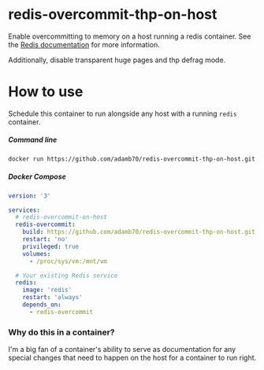 # redis-overcommit-thp-on-host

Enable overcommitting to memory on a host running a redis container.  See the [Redis documentation](https://redis.io/topics/faq#background-saving-fails-with-a-fork-error-under-linux-even-if-i-have-a-lot-of-free-ram) for more information.

Additionally, disable transparent huge pages and thp defrag mode.

# How to use
Schedule this container to run alongside any host with a running `redis` container.

##### Command line
```sh
docker run https://github.com/adamb70/redis-overcommit-thp-on-host.git -v /proc/sys/vm:/mnt/vm --privileged
```

##### Docker Compose
```yml
version: '3'

services:
  # redis-overcommit-on-host
  redis-overcommit:
    build: https://github.com/adamb70/redis-overcommit-thp-on-host.git
    restart: 'no'
    privileged: true
    volumes:
      - /proc/sys/vm:/mnt/vm

  # Your existing Redis service
  redis:
    image: 'redis'
    restart: 'always'
    depends_on:
      - redis-overcommit
```

 
### Why do this in a container?

I'm a big fan of a container's ability to serve as documentation for any special changes that need to happen on the host for a container to run right.
